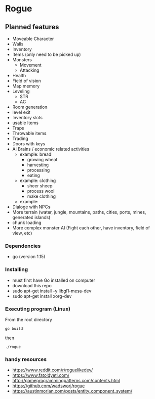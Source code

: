 # Rogue
## Planned features
* Moveable Character
* Walls
* Inventory
* Items (only need to be picked up)
* Monsters
    * Movement
    * Attacking
* Health
* Field of vision
* Map memory
* Leveling
    * STR
    * AC
* Room generation
* level exit
* Inventory slots
* usable Items
* Traps
* Throwable items
* Trading
* Doors with keys
* AI Brains / economic related activities
  * example: bread
    * growing wheat
    * harvesting
    * processing
    * eating
  * example: clothing
    * sheer sheep
    * process wool
    * make clothing
  * example: 
* Dialoge with NPCs
* More terrain (water, jungle, mountains, paths, cities, ports, mines, generated islands)
* chunk loading
* More complex monster AI (Fight each other, have inventory, field of view, etc)

### Dependencies

* go (version 1.15)
    
### Installing

* must first have Go installed on computer
* download this repo
* sudo apt-get install -y libgl1-mesa-dev
* sudo apt-get install xorg-dev

### Executing program (Linux)
From the root directory
```
go build
```
then
```
./rogue
```
### handy resources
* https://www.reddit.com/r/roguelikedev/
* https://www.fatoldyeti.com/
* http://gameprogrammingpatterns.com/contents.html
* https://github.com/wadsworj/rogue
* https://austinmorlan.com/posts/entity_component_system/
